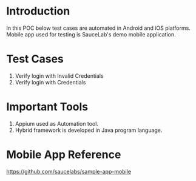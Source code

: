 # Introduction

In this POC below test cases are automated in Android and iOS platforms. Mobile app used for testing is SauceLab's demo mobile application.

# Test Cases
1. Verify login with Invalid Credentials
2. Verify login with Credentials


# Important Tools
1. Appium used as Automation tool.
2. Hybrid framework is developed in Java program language.


# Mobile App Reference
https://github.com/saucelabs/sample-app-mobile